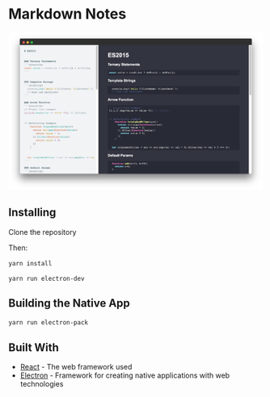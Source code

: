 # Markdown Notes

![Screenshot](screens/MarkdownApp.png?raw=true "Title")

## Installing

Clone the repository

Then:

```
yarn install
```


```
yarn run electron-dev
```

## Building the Native App


```
yarn run electron-pack
```



## Built With

* [React](https://reactjs.org/) - The web framework used
* [Electron](https://www.styled-components.com/) - Framework for creating native applications with web technologies
